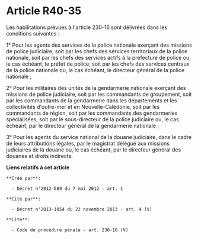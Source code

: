 # Article R40-35

Les habilitations prévues à l'article 230-16 sont délivrées dans les conditions suivantes : 

1° Pour les agents des services de la police nationale exerçant des missions de police judiciaire, soit par les chefs des
services territoriaux de la police nationale, soit par les chefs des services actifs à la préfecture de police ou, le cas
échéant, le préfet de police, soit par les chefs des services centraux de la police nationale ou, le cas échéant, le
directeur général de la police nationale ; 

2° Pour les militaires des unités de la gendarmerie nationale exerçant des missions de police judiciaire, soit par les
commandants de groupement, soit par les commandants de la gendarmerie dans les départements et les collectivités d'outre-mer
et en Nouvelle-Calédonie, soit par les commandants de région, soit par les commandants des gendarmeries spécialisées, soit
par le sous-directeur de la police judiciaire ou, le cas échéant, par le directeur général de la gendarmerie nationale ; 

3° Pour les agents du service national de la douane judiciaire, dans le cadre de leurs attributions légales, par le magistrat
délégué aux missions judiciaires de la douane ou, le cas échéant, par le directeur général des douanes et droits indirects.

**Liens relatifs à cet article**

	**Créé par**:

	  - Décret n°2012-689 du 7 mai 2012 - art. 1

	**Cité par**:

	  - Décret n°2013-1054 du 22 novembre 2013 - art. 4 (V)

	**Cite**:

	  - Code de procédure pénale - art. 230-16 (V)
